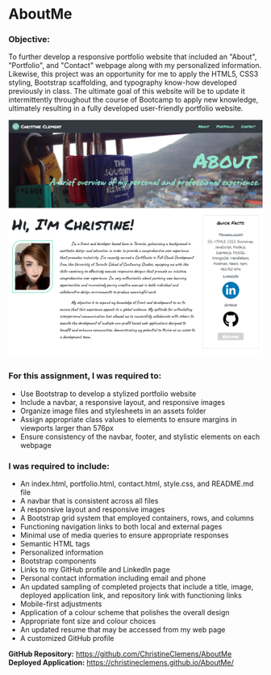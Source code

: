 # AboutMe

### Objective:
   To further develop a responsive portfolio website that included an "About", "Portfolio", and "Contact" webpage along with my personalized information. Likewise, this project was an opportunity for me to apply the HTML5, CSS3 styling, Bootstrap scaffolding, and typography know-how developed previously in class. The ultimate goal of this website will be to update it intermittently throughout the course of Bootcamp to apply new knowledge, ultimately resulting in a fully developed user-friendly portfolio website.     

![alt text](./assets/Preview.png)

### For this assignment, I was required to:
* Use Bootstrap to develop a stylized portfolio website
* Include a navbar, a responsive layout, and responsive images
* Organize image files and stylesheets in an assets folder
* Assign appropriate class values to elements to ensure margins in viewports larger than 576px
* Ensure consistency of the navbar, footer, and stylistic elements on each webpage

### I was required to include:
* An index.html, portfolio.html, contact.html, style.css, and README.md file
* A navbar that is consistent across all files
* A responsive layout and responsive images
* A Bootstrap grid system that employed containers, rows, and columns
* Functioning navigation links to both local and external pages
* Minimal use of media queries to ensure appropriate responses
* Semantic HTML tags
* Personalized information
* Bootstrap components
* Links to my GitHub profile and LinkedIn page
* Personal contact information including email and phone
* An updated sampling of completed projects that include a title, image, deployed application link, and repository link with functioning links
* Mobile-first adjustments
* Application of a colour scheme that polishes the overall design
* Appropriate font size and colour choices
* An updated resume that may be accessed from my web page
* A customized GitHub profile


**GitHub Repository:** https://github.com/ChristineClemens/AboutMe       
**Deployed Application:** https://christineclemens.github.io/AboutMe/
